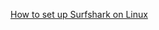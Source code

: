 [How to set up Surfshark on Linux](https://support.surfshark.com/hc/en-us/articles/5067279648146-How-to-set-up-Surfshark-on-Linux-)<br />
